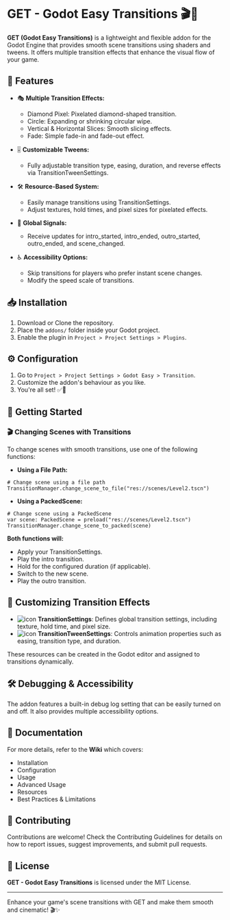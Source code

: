 # GET - Godot Easy Transitions 🎬🚀
**GET (Godot Easy Transitions)** is a lightweight and flexible addon for the Godot Engine that provides smooth scene transitions using shaders and tweens.
It offers multiple transition effects that enhance the visual flow of your game.


## 🌟 Features
* 🎭 **Multiple Transition Effects:**
  * Diamond Pixel: Pixelated diamond-shaped transition.
  * Circle: Expanding or shrinking circular wipe.
  * Vertical & Horizontal Slices: Smooth slicing effects.
  * Fade: Simple fade-in and fade-out effect.

* 🎚️ **Customizable Tweens:**
  * Fully adjustable transition type, easing, duration, and reverse effects via TransitionTweenSettings.

* 🛠️ **Resource-Based System:**
  * Easily manage transitions using TransitionSettings.
  * Adjust textures, hold times, and pixel sizes for pixelated effects.

* 📡 **Global Signals:**
  * Receive updates for intro_started, intro_ended, outro_started, outro_ended, and scene_changed.

* ♿ **Accessibility Options:**
  * Skip transitions for players who prefer instant scene changes.
  * Modify the speed scale of transitions.


## 📥 Installation
1. Download or Clone the repository.
2. Place the `addons/` folder inside your Godot project.
3. Enable the plugin in `Project > Project Settings > Plugins`.


## ⚙️ Configuration
1. Go to `Project > Project Settings > Godot Easy > Transition`.
2. Customize the addon's behaviour as you like.
3. You're all set! ✅🎉


## 🚀 Getting Started

### 🎬 Changing Scenes with Transitions
To change scenes with smooth transitions, use one of the following functions:

* **Using a File Path:**
```
# Change scene using a file path
TransitionManager.change_scene_to_file("res://scenes/Level2.tscn")
```

* **Using a PackedScene:**
```
# Change scene using a PackedScene
var scene: PackedScene = preload("res://scenes/Level2.tscn")
TransitionManager.change_scene_to_packed(scene)
```

**Both functions will:**
* Apply your TransitionSettings.
* Play the intro transition.
* Hold for the configured duration (if applicable).
* Switch to the new scene.
* Play the outro transition.

## 🎨 Customizing Transition Effects
* ![icon](https://github.com/user-attachments/assets/bbe612db-2a94-4389-bea3-65d280ea303d) **TransitionSettings**: Defines global transition settings, including texture, hold time, and pixel size.
* ![icon](https://github.com/user-attachments/assets/e225bd39-b719-4c28-b3e9-4bae7733dd3e) **TransitionTweenSettings**: Controls animation properties such as easing, transition type, and duration.

These resources can be created in the Godot editor and assigned to transitions dynamically.

## 🛠️ Debugging & Accessibility
The addon features a built-in debug log setting that can be easily turned on and off.
It also provides multiple accessibility options.

## 📖 Documentation
For more details, refer to the **Wiki** which covers:
* Installation
* Configuration
* Usage
* Advanced Usage
* Resources
* Best Practices & Limitations

## 🤝 Contributing
Contributions are welcome! Check the Contributing Guidelines for details on how to report issues, suggest improvements, and submit pull requests.

## 📜 License
**GET - Godot Easy Transitions** is licensed under the MIT License.

---
Enhance your game's scene transitions with GET and make them smooth and cinematic! 🎬✨

